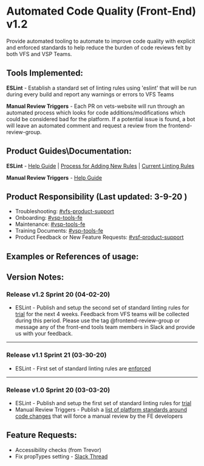 # Automated Code Quality (Front-End) v1.2
Provide automated tooling to automate to improve code quality with explicit and enforced standards to help reduce the burden of code reviews felt by both VFS and VSP Teams.

## Tools Implemented:
**ESLint** - Establish a standard set of linting rules using 'eslint' that will be run during every build and report any warnings or errors to VFS Teams 

**Manual Review Triggers** - Each PR on vets-website will run through an automated process which looks for code additions/modifications which could be considered bad for the platform. If a potential issue is found, a bot will leave an automated comment and request a review from the frontend-review-group.

## Product Guides\Documentation:

**ESLint** - [Help Guide](https://department-of-veterans-affairs.github.io/veteran-facing-services-tools/platform/front-end-standards/manual-reviews) | [Process for Adding New Rules](https://github.com/department-of-veterans-affairs/va.gov-team/blob/master/platform/engineering/frontend/eslint/adding-new-rules.md) | [Current Linting Rules](https://github.com/department-of-veterans-affairs/va.gov-team/blob/master/platform/engineering/frontend/eslint/new-rule-release-notes.md) 

**Manual Review Triggers** - [Help Guide](https://department-of-veterans-affairs.github.io/veteran-facing-services-tools/platform/front-end-standards/manual-reviews)



## Product Responsibility (Last updated: 3-9-20 )

- Troubleshooting: [#vfs-product-support](https://dsva.slack.com/channels/vfs-product-support)
- Onboarding: [#vsp-tools-fe](https://dsva.slack.com/channels/vsp-tools-fe)
- Maintenance: [#vsp-tools-fe](https://dsva.slack.com/channels/vsp-tools-fe)
- Training Documents: [#vsp-tools-fe](https://dsva.slack.com/channels/vsp-tools-fe) 
- Product Feedback or New Feature Requests: [#vsf-product-support](https://dsva.slack.com/channels/vsf-product-support)

## Examples or References of usage:


## Version Notes:
### Release v1.2 Sprint 20 (04-02-20)
- ESLint - Publish and setup the second set of standard linting rules for [trial](https://github.com/department-of-veterans-affairs/va.gov-team/blob/master/platform/engineering/frontend/eslint/new-rule-release-notes.md) for the next 4 weeks. Feedback from VFS teams will be collected during this period. Please use the tag @frontend-review-group or message any of the front-end tools team members in Slack and provide us with your feedback.
---
### Release v1.1 Sprint 21 (03-30-20)
- ESLint - First set of standard linting rules are [enforced](https://github.com/department-of-veterans-affairs/va.gov-team/blob/master/platform/engineering/frontend/eslint/new-rule-release-notes.md#SonarJS-deployed-rules) 
---
### Release v1.0 Sprint 20 (03-03-20)
- ESLint - Publish and setup the first set of standard linting rules for [trial](https://github.com/department-of-veterans-affairs/va.gov-team/blob/master/platform/engineering/frontend/eslint/new-rule-release-notes.md#SonarJS-release-rules)
- Manual Review Triggers - Publish a [list of platform standards around code changes](https://github.com/department-of-veterans-affairs/va.gov-team/blob/master/platform/engineering/manual-review-triggers.md) that will force a manual review by the FE developers

## Feature Requests:
- Accessibility checks (from Trevor)
- Fix propTypes setting - [Slack Thread](https://dsva.slack.com/archives/CBU0KDSB1/p1585767457354800)
